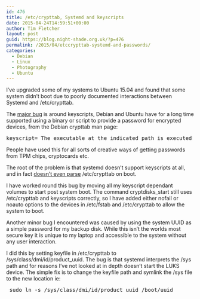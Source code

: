 ```yaml
---
id: 476
title: /etc/crypttab, Systemd and keyscripts
date: 2015-04-24T14:59:51+00:00
author: Tim Fletcher
layout: post
guid: https://blog.night-shade.org.uk/?p=476
permalink: /2015/04/etccrypttab-systemd-and-passwords/
categories:
  - Debian
  - Linux
  - Photography
  - Ubuntu
---
```

I&#8217;ve upgraded some of my systems to Ubuntu 15.04 and found that some system didn&#8217;t boot due to poorly documented interactions between Systemd and /etc/crypttab.

The [major bug](https://bugs.debian.org/cgi-bin/bugreport.cgi?bug=618862) is around keyscripts, Debian and Ubuntu have for a long time supported using a binary or script to provide a password for encrypted devices, from the Debian crypttab man page:

<pre>keyscript= The executable at the indicated path is executed with the key file from the third field of the crypttab as its only argument and the output is used as the key.</pre>

People have used this for all sorts of creative ways of getting passwords from TPM chips, cryptocards etc.

The root of the problem is that systemd doesn&#8217;t support keyscripts at all, and in fact [doesn&#8217;t even parse](http://unix.stackexchange.com/questions/64693/how-do-i-configure-systemd-to-activate-an-encrypted-swap-file) /etc/crypttab on boot.

I have worked round this bug by moving all my keyscript dependant volumes to start post system boot. The command cryptdisks_start still uses /etc/crypttab and keyscripts correctly, so I have added either nofail or noauto options to the devices in /etc/fstab and /etc/crypttab to allow the system to boot.

Another minor bug I encountered was caused by using the system UUID as a simple password for my backup disk. While this isn&#8217;t the worlds most secure key it is unique to my laptop and accessible to the system without any user interaction.

I did this by setting keyfile in /etc/crypttab to /sys/class/dmi/id/product_uuid. The bug is that systemd interprets the /sys path and for reasons I&#8217;ve not looked at in depth doesn&#8217;t start the LUKS device. The simple fix is to change the keyfile path and symlink the /sys file to the new location ie:

<pre> sudo ln -s /sys/class/dmi/id/product_uuid /boot/uuid</pre>

&nbsp;

&nbsp;